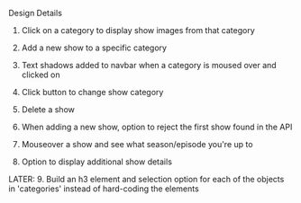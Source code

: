 Design Details

1. Click on a category to display show images from that category
2. Add a new show to a specific category
3. Text shadows added to navbar when a category is moused over and clicked on
4. Click button to change show category

5. Delete a show
6. When adding a new show, option to reject the first show found in the API
7. Mouseover a show and see what season/episode you're up to 
8. Option to display additional show details

LATER:
9.  Build an h3 element and selection option for each of the objects in 'categories' instead of hard-coding the elements